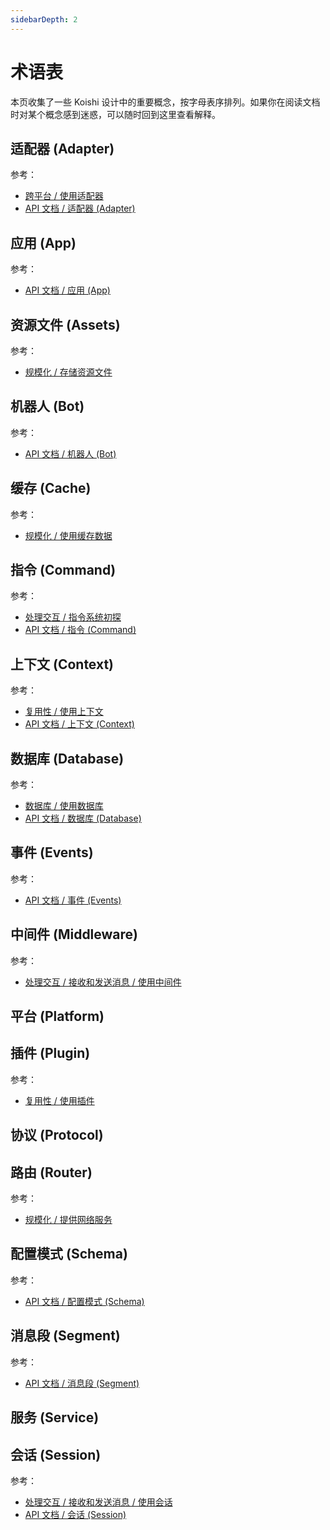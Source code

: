 ```yaml
---
sidebarDepth: 2
---
```


# 术语表

本页收集了一些 Koishi 设计中的重要概念，按字母表序排列。如果你在阅读文档时对某个概念感到迷惑，可以随时回到这里查看解释。

## 适配器 (Adapter)

参考：

- [跨平台 / 使用适配器](../adapter/adapter.md)
- [API 文档 / 适配器 (Adapter)](../../api/core/adapter.md)

## 应用 (App)

参考：

- [API 文档 / 应用 (App)](../../api/core/app.md)

## 资源文件 (Assets)

参考：

- [规模化 / 存储资源文件](../service/assets.md)

## 机器人 (Bot)

参考：

- [API 文档 / 机器人 (Bot)](../../api/core/bot.md)

## 缓存 (Cache)

参考：

- [规模化 / 使用缓存数据](../service/cache.md)

## 指令 (Command)

参考：

- [处理交互 / 指令系统初探](../message/command.md)
- [API 文档 / 指令 (Command)](../../api/core/command.md)

## 上下文 (Context)

参考：

- [复用性 / 使用上下文](../plugin/context.md)
- [API 文档 / 上下文 (Context)](../../api/core/context.md)

## 数据库 (Database)

参考：

- [数据库 / 使用数据库](../database/database.md)
- [API 文档 / 数据库 (Database)](../../api/core/database.md)

## 事件 (Events)

参考：

- [API 文档 / 事件 (Events)](../../api/core/events.md)

## 中间件 (Middleware)

参考：

- [处理交互 / 接收和发送消息 / 使用中间件](../message/message.md#使用中间件)

## 平台 (Platform)

## 插件 (Plugin)

参考：

- [复用性 / 使用插件](../plugin/plugin.md)

## 协议 (Protocol)

## 路由 (Router)

参考：

- [规模化 / 提供网络服务](../service/router.md)

## 配置模式 (Schema)

参考：

- [API 文档 / 配置模式 (Schema)](../../api/utils/schema.md)

## 消息段 (Segment)

参考：

- [API 文档 / 消息段 (Segment)](../../api/utils/segment.md)

## 服务 (Service)

## 会话 (Session)

参考：

- [处理交互 / 接收和发送消息 / 使用会话](../message/message.md#使用会话)
- [API 文档 / 会话 (Session)](../../api/core/session.md)
